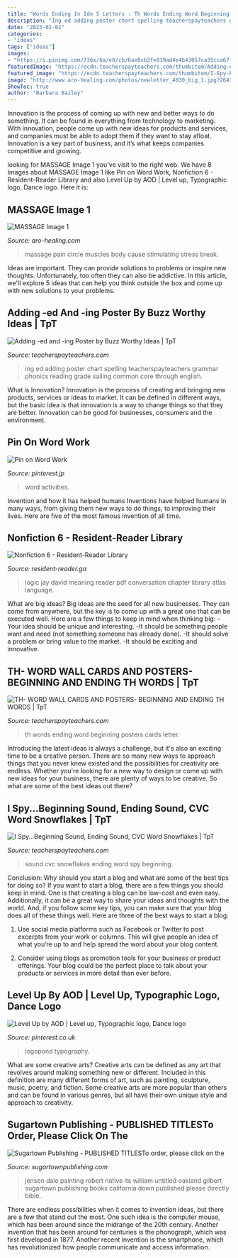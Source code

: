 ```yaml
---
title: "Words Ending In Ide 5 Letters : Th Words Ending Word Beginning Posters Cards Letter"
description: "Ing ed adding poster chart spelling teacherspayteachers grammar phonics reading grade sailing common core through english"
date: "2023-02-02"
categories:
- "ideas"
tags: ["ideas"]
images:
- "https://i.pinimg.com/736x/6a/e0/cb/6ae0cb2fe019ad4e4b43057ca35cca67--colorful-pictures-literacy-activities.jpg"
featuredImage: "https://ecdn.teacherspayteachers.com/thumbitem/Adding-ed-and-ing-Poster-2749272-1510243284/original-2749272-1.jpg"
featured_image: "https://ecdn.teacherspayteachers.com/thumbitem/I-Spy-Beginning-Sound-Ending-Sound-CVC-Word-Snowflakes-2941672-1521718725/original-2941672-1.jpg"
image: "http://www.aro-healing.com/photos/newletter_4030_big_1.jpg?2641"
ShowToc: true
author: "Barbara Bailey"
---
```



Innovation is the process of coming up with new and better ways to do something. It can be found in everything from technology to marketing. With innovation, people come up with new ideas for products and services, and companies must be able to adopt them if they want to stay afloat. Innovation is a key part of business, and it’s what keeps companies competitive and growing.

	

		
looking for MASSAGE Image 1 you've visit to the right web. We have 8 Images about MASSAGE Image 1 like Pin on Word Work, Nonfiction 6 - Resident-Reader Library and also Level Up by AOD | Level up, Typographic logo, Dance logo. Here it is:
		
    
## MASSAGE Image 1

<img loading=lazy src="http://www.aro-healing.com/photos/newletter_4030_big_1.jpg?2641" onerror="this.onerror=null;this.src='https://tse1.mm.bing.net/th?id=OIP.zka_53zN1EoWfd4NwuoutwAAAA&amp;pid=15.1';" alt="MASSAGE Image 1">

_Source: aro-healing.com_

>massage pain circle muscles body cause stimulating stress break. 

	

Ideas are important. They can provide solutions to problems or inspire new thoughts. Unfortunately, too often they can also be addictive. In this article, we'll explore 5 ideas that can help you think outside the box and come up with new solutions to your problems.

    
## Adding -ed And -ing Poster By Buzz Worthy Ideas | TpT

<img loading=lazy src="https://ecdn.teacherspayteachers.com/thumbitem/Adding-ed-and-ing-Poster-2749272-1510243284/original-2749272-1.jpg" onerror="this.onerror=null;this.src='https://tse4.mm.bing.net/th?id=OIP.wmTir46reCSTKvCTbOhBhQAAAA&amp;pid=15.1';" alt="Adding -ed and -ing Poster by Buzz Worthy Ideas | TpT">

_Source: teacherspayteachers.com_

>ing ed adding poster chart spelling teacherspayteachers grammar phonics reading grade sailing common core through english. 

	

What is Innovation?
Innovation is the process of creating and bringing new products, services or ideas to market. It can be defined in different ways, but the basic idea is that innovation is a way to change things so that they are better. Innovation can be good for businesses, consumers and the environment.

    
## Pin On Word Work

<img loading=lazy src="https://i.pinimg.com/736x/6a/e0/cb/6ae0cb2fe019ad4e4b43057ca35cca67--colorful-pictures-literacy-activities.jpg" onerror="this.onerror=null;this.src='https://tse1.mm.bing.net/th?id=OIP.jZld_WHB_2N067Fx-e8b_wAAAA&amp;pid=15.1';" alt="Pin on Word Work">

_Source: pinterest.jp_

>word activities. 

	

Invention and how it has helped humans
Inventions have helped humans in many ways, from giving them new ways to do things, to improving their lives. Here are five of the most famous invention of all time.

    
## Nonfiction 6 - Resident-Reader Library

<img loading=lazy src="https://images-na.ssl-images-amazon.com/images/I/41FcuZEk3JL._SX327_BO1,204,203,200_.jpg" onerror="this.onerror=null;this.src='https://tse4.mm.bing.net/th?id=OIP.xFrmTZdYc-h_OWiki4tK2AAAAA&amp;pid=15.1';" alt="Nonfiction 6 - Resident-Reader Library">

_Source: resident-reader.ga_

>logic jay david meaning reader pdf conversation chapter library atlas language. 

	

What are big ideas?
Big ideas are the seed for all new businesses. They can come from anywhere, but the key is to come up with a great one that can be executed well. Here are a few things to keep in mind when thinking big: 
-Your idea should be unique and interesting. 
-It should be something people want and need (not something someone has already done). 
-It should solve a problem or bring value to the market. 
-It should be exciting and innovative.

    
## TH- WORD WALL CARDS AND POSTERS- BEGINNING AND ENDING TH WORDS | TpT

<img loading=lazy src="https://ecdn.teacherspayteachers.com/thumbitem/TH-WORD-WALL-CARDS-AND-POSTERS-BEGINNING-AND-ENDING-TH-WORDS-2243087-1460064675/original-2243087-1.jpg" onerror="this.onerror=null;this.src='https://tse4.mm.bing.net/th?id=OIP.djtXD6apxwI9BXPwg5JUKgAAAA&amp;pid=15.1';" alt="TH- WORD WALL CARDS AND POSTERS- BEGINNING AND ENDING TH WORDS | TpT">

_Source: teacherspayteachers.com_

>th words ending word beginning posters cards letter. 

	

Introducing the latest ideas is always a challenge, but it's also an exciting time to be a creative person. There are so many new ways to approach things that you never knew existed and the possibilities for creativity are endless. Whether you're looking for a new way to design or come up with new ideas for your business, there are plenty of ways to be creative. So what are some of the best ideas out there?

    
## I Spy...Beginning Sound, Ending Sound, CVC Word Snowflakes | TpT

<img loading=lazy src="https://ecdn.teacherspayteachers.com/thumbitem/I-Spy-Beginning-Sound-Ending-Sound-CVC-Word-Snowflakes-2941672-1521718725/original-2941672-1.jpg" onerror="this.onerror=null;this.src='https://tse3.mm.bing.net/th?id=OIP.SlEwLs4CSO3AEvJ8jbTnoQAAAA&amp;pid=15.1';" alt="I Spy...Beginning Sound, Ending Sound, CVC Word Snowflakes | TpT">

_Source: teacherspayteachers.com_

>sound cvc snowflakes ending word spy beginning. 

	

Conclusion: Why should you start a blog and what are some of the best tips for doing so?
If you want to start a blog, there are a few things you should keep in mind. One is that creating a blog can be low-cost and even easy. Additionally, it can be a great way to share your ideas and thoughts with the world. And, if you follow some key tips, you can make sure that your blog does all of these things well. Here are three of the best ways to start a blog:
1. Use social media platforms such as Facebook or Twitter to post excerpts from your work or columns. This will give people an idea of what you’re up to and help spread the word about your blog content.

2. Consider using blogs as promotion tools for your business or product offerings. Your blog could be the perfect place to talk about your products or services in more detail than ever before.

    
## Level Up By AOD | Level Up, Typographic Logo, Dance Logo

<img loading=lazy src="https://i.pinimg.com/originals/76/63/5a/76635a97f495407899c68b16ad16248a.png" onerror="this.onerror=null;this.src='https://tse1.mm.bing.net/th?id=OIP.igftpB98rJ_cZOu7miJa7gAAAA&amp;pid=15.1';" alt="Level Up by AOD | Level up, Typographic logo, Dance logo">

_Source: pinterest.co.uk_

>logopond typography. 

	

What are some creative arts?
Creative arts can be defined as any art that revolves around making something new or different. Included in this definition are many different forms of art, such as painting, sculpture, music, poetry, and fiction. Some creative arts are more popular than others and can be found in various genres, but all have their own unique style and approach to creativity.

    
## Sugartown Publishing - PUBLISHED TITLESTo Order, Please Click On The

<img loading=lazy src="http://sugartownpublishing.com/yahoo_site_admin/assets/images/Dale_Jensen_3_1-13-14.63114721_std.jpg" onerror="this.onerror=null;this.src='https://tse4.mm.bing.net/th?id=OIP.AW7DVqdrswO_cchVroGiJQHaFx&amp;pid=15.1';" alt="Sugartown Publishing - PUBLISHED TITLESTo order, please click on the">

_Source: sugartownpublishing.com_

>jensen dale painting robert native its william untitled oakland gilbert sugartown publishing books california down published please directly bible. 

	

There are endless possibilities when it comes to invention ideas, but there are a few that stand out the most. One such idea is the computer mouse, which has been around since the midrange of the 20th century. Another invention that has been around for centuries is the phonograph, which was first developed in 1877. Another recent invention is the smartphone, which has revolutionized how people communicate and access information.

